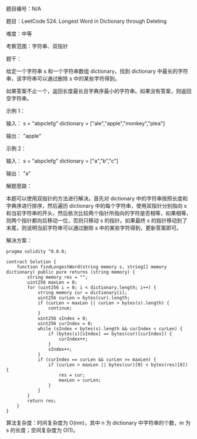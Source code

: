 题目编号：N/A

题目：LeetCode 524. Longest Word in Dictionary through Deleting

难度：中等

考察范围：字符串、双指针

题干：

给定一个字符串 s 和一个字符串数组 dictionary，找到 dictionary 中最长的字符串，该字符串可以通过删除 s 中的某些字符得到。

如果答案不止一个，返回长度最长且字典序最小的字符串。如果没有答案，则返回空字符串。

示例 1：

输入：
s = "abpclefg"
dictionary = ["ale","apple","monkey","plea"]

输出：
"apple"

示例 2：

输入：
s = "abpclefg"
dictionary = ["a","b","c"]

输出：
"a"

解题思路：

本题可以使用双指针的方法进行解决。首先对 dictionary 中的字符串按照长度和字典序进行排序，然后遍历 dictionary 中的每个字符串，使用双指针分别指向 s 和当前字符串的开头，然后依次比较两个指针所指向的字符是否相等，如果相等，则两个指针都向后移动一位，否则只移动 s 的指针。如果最终 s 的指针移动到了末尾，则说明当前字符串可以通过删除 s 中的某些字符得到，更新答案即可。

解决方案：

```solidity
pragma solidity ^0.8.0;

contract Solution {
    function findLongestWord(string memory s, string[] memory dictionary) public pure returns (string memory) {
        string memory res = "";
        uint256 maxLen = 0;
        for (uint256 i = 0; i < dictionary.length; i++) {
            string memory cur = dictionary[i];
            uint256 curLen = bytes(cur).length;
            if (curLen < maxLen || curLen > bytes(s).length) {
                continue;
            }
            uint256 sIndex = 0;
            uint256 curIndex = 0;
            while (sIndex < bytes(s).length && curIndex < curLen) {
                if (bytes(s)[sIndex] == bytes(cur)[curIndex]) {
                    curIndex++;
                }
                sIndex++;
            }
            if (curIndex == curLen && curLen >= maxLen) {
                if (curLen > maxLen || bytes(cur)[0] < bytes(res)[0]) {
                    res = cur;
                    maxLen = curLen;
                }
            }
        }
        return res;
    }
}
```

算法复杂度：时间复杂度为 O(nm)，其中 n 为 dictionary 中字符串的个数，m 为 s 的长度；空间复杂度为 O(1)。
